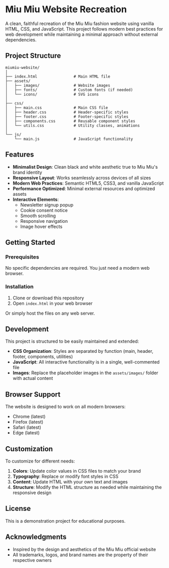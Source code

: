 # Miu Miu Website Recreation

A clean, faithful recreation of the Miu Miu fashion website using vanilla HTML, CSS, and JavaScript. This project follows modern best practices for web development while maintaining a minimal approach without external dependencies.

## Project Structure

```
miumiu-website/
│
├── index.html                # Main HTML file
├── assets/
│   ├── images/               # Website images
│   ├── fonts/                # Custom fonts (if needed)
│   └── icons/                # SVG icons
│
├── css/
│   ├── main.css              # Main CSS file
│   ├── header.css            # Header-specific styles
│   ├── footer.css            # Footer-specific styles
│   ├── components.css        # Reusable component styles
│   └── utils.css             # Utility classes, animations
│
└── js/
    └── main.js               # JavaScript functionality
```

## Features

- **Minimalist Design**: Clean black and white aesthetic true to Miu Miu's brand identity
- **Responsive Layout**: Works seamlessly across devices of all sizes
- **Modern Web Practices**: Semantic HTML5, CSS3, and vanilla JavaScript
- **Performance Optimized**: Minimal external resources and optimized assets
- **Interactive Elements**:
  - Newsletter signup popup
  - Cookie consent notice
  - Smooth scrolling
  - Responsive navigation
  - Image hover effects

## Getting Started

### Prerequisites

No specific dependencies are required. You just need a modern web browser.

### Installation

1. Clone or download this repository
2. Open `index.html` in your web browser

Or simply host the files on any web server.

## Development

This project is structured to be easily maintained and extended:

- **CSS Organization**: Styles are separated by function (main, header, footer, components, utilities)
- **JavaScript**: All interactive functionality is in a single, well-commented file
- **Images**: Replace the placeholder images in the `assets/images/` folder with actual content

## Browser Support

The website is designed to work on all modern browsers:
- Chrome (latest)
- Firefox (latest)
- Safari (latest)
- Edge (latest)

## Customization

To customize for different needs:

1. **Colors**: Update color values in CSS files to match your brand
2. **Typography**: Replace or modify font styles in CSS
3. **Content**: Update HTML with your own text and images
4. **Structure**: Modify the HTML structure as needed while maintaining the responsive design

## License

This is a demonstration project for educational purposes.

## Acknowledgments

- Inspired by the design and aesthetics of the Miu Miu official website
- All trademarks, logos, and brand names are the property of their respective owners